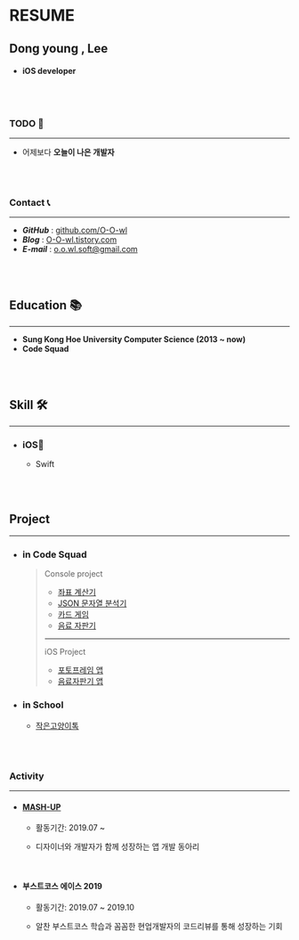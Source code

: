 # RESUME





## Dong young , Lee 

- ####  iOS developer

<br>

<br>

### TODO 🔭 

---

- 어제보다 **오늘이 나은 개발자**

<br><br>

### Contact 📞

---

- ***GitHub***  : [github.com/O-O-wl](https://github.com/O-O-wl)
- ***Blog*** : [O-O-wl.tistory.com](https://O-O-wl.tistory.com)
- ***E-mail***	: o.o.wl.soft@gmail.com

<br><br>

## Education 📚

---

-  **Sung Kong Hoe University  Computer Science  (2013 ~ now)**
-  **Code Squad**

<br><br>

## Skill 🛠

---

- ### iOS📱

  - Swift

<br><br>

## Project 

---

- ### in Code Squad

  > Console project 
  >
  > - [좌표 계산기](https://github.com/O-O-wl/swift-coordinate)
  > - [JSON 문자열 분석기](https://github.com/O-O-wl/swift-jsonparser)
  > - [카드 게임](https://github.com/O-O-wl/swift-cardgame)
  > - [음료 자판기](https://github.com/O-O-wl/swift--vendingmachine)
  >
  > ---
  >
  > iOS Project
  >
  > - [포토프레임 앱](https://github.com/O-O-wl/swift-photoframe)
  > - [음료자판기 앱](https://github.com/O-O-wl/swift--vendingmachineapp)

  

- ### in School

  - [작은고양이톡](https://github.com/smallcattalk/small-cat-talk)

<br><br>

### Activity

---

- #### [MASH-UP](https://github.com/mash-up-kr)

  - 활동기간: 2019.07 ~ 

  - 디자이너와 개발자가 함께 성장하는 앱 개발 동아리

    <br>

- #### 부스트코스 에이스 2019

  - 활동기간: 2019.07 ~ 2019.10

  - 알찬 부스트코스 학습과 꼼꼼한 현업개발자의 코드리뷰를 통해 성장하는 기회

    

    <br>